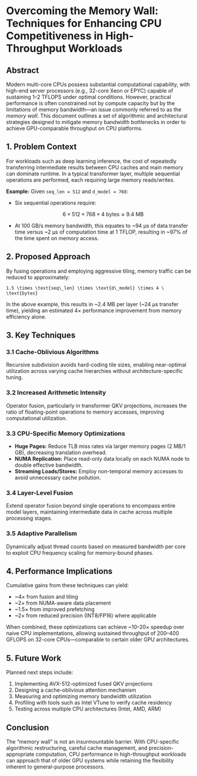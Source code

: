 # Overcoming the Memory Wall: Techniques for Enhancing CPU Competitiveness in High-Throughput Workloads

## Abstract

Modern multi-core CPUs possess substantial computational capability, with high-end server processors (e.g., 32-core Xeon or EPYC) capable of sustaining 1–2 TFLOPS under optimal conditions. However, practical performance is often constrained not by compute capacity but by the limitations of memory bandwidth—an issue commonly referred to as the *memory wall*. This document outlines a set of algorithmic and architectural strategies designed to mitigate memory bandwidth bottlenecks in order to achieve GPU-comparable throughput on CPU platforms.

## 1. Problem Context

For workloads such as deep learning inference, the cost of repeatedly transferring intermediate results between CPU caches and main memory can dominate runtime. In a typical transformer layer, multiple sequential operations are performed, each requiring large memory reads/writes.

**Example:**
Given `seq_len = 512` and `d_model = 768`:

* Six sequential operations require:

  $$
  6 \times 512 \times 768 \times 4 \ \text{bytes} \approx 9.4 \ \text{MB}
  $$

* At 100 GB/s memory bandwidth, this equates to \~94 μs of data transfer time versus \~2 μs of computation time at 1 TFLOP, resulting in \~97% of the time spent on memory access.

## 2. Proposed Approach

By fusing operations and employing aggressive tiling, memory traffic can be reduced to approximately:

```
1.5 \times \text{seq\_len} \times \text{d\_model} \times 4 \ \text{bytes}
```

In the above example, this results in \~2.4 MB per layer (\~24 μs transfer time), yielding an estimated 4× performance improvement from memory efficiency alone.

## 3. Key Techniques

### 3.1 Cache-Oblivious Algorithms

Recursive subdivision avoids hard-coding tile sizes, enabling near-optimal utilization across varying cache hierarchies without architecture-specific tuning.

### 3.2 Increased Arithmetic Intensity

Operator fusion, particularly in transformer QKV projections, increases the ratio of floating-point operations to memory accesses, improving computational utilization.

### 3.3 CPU-Specific Memory Optimizations

* **Huge Pages:** Reduce TLB miss rates via larger memory pages (2 MB/1 GB), decreasing translation overhead.
* **NUMA Replication:** Place read-only data locally on each NUMA node to double effective bandwidth.
* **Streaming Loads/Stores:** Employ non-temporal memory accesses to avoid unnecessary cache pollution.

### 3.4 Layer-Level Fusion

Extend operator fusion beyond single operations to encompass entire model layers, maintaining intermediate data in cache across multiple processing stages.

### 3.5 Adaptive Parallelism

Dynamically adjust thread counts based on measured bandwidth per core to exploit CPU frequency scaling for memory-bound phases.

## 4. Performance Implications

Cumulative gains from these techniques can yield:

* \~4× from fusion and tiling
* \~2× from NUMA-aware data placement
* \~1.5× from improved prefetching
* \~2× from reduced precision (INT8/FP16) where applicable

When combined, these optimizations can achieve \~10–20× speedup over naive CPU implementations, allowing sustained throughput of 200–400 GFLOPS on 32-core CPUs—comparable to certain older GPU architectures.

## 5. Future Work

Planned next steps include:

1. Implementing AVX-512-optimized fused QKV projections
2. Designing a cache-oblivious attention mechanism
3. Measuring and optimizing memory bandwidth utilization
4. Profiling with tools such as Intel VTune to verify cache residency
5. Testing across multiple CPU architectures (Intel, AMD, ARM)

## Conclusion

The “memory wall” is not an insurmountable barrier. With CPU-specific algorithmic restructuring, careful cache management, and precision-appropriate computation, CPU performance in high-throughput workloads can approach that of older GPU systems while retaining the flexibility inherent to general-purpose processors.
